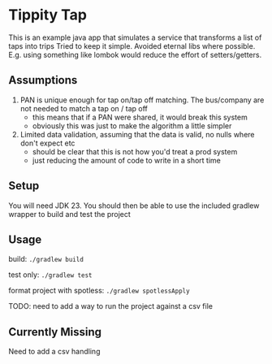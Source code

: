 # Tippity Tap

This is an example java app that simulates a service that transforms a list of taps into trips
Tried to keep it simple. 
Avoided eternal libs where possible. E.g. using something like lombok would reduce the effort of setters/getters.

## Assumptions
1. PAN is unique enough for tap on/tap off matching. The bus/company are not needed to match a tap on / tap off
   - this means that if a PAN were shared, it would break this system
   - obviously this was just to make the algorithm a little simpler
2. Limited data validation, assuming that the data is valid, no nulls where don't expect etc
   - should be clear that this is not how you'd treat a prod system
   - just reducing the amount of code to write in a short time

## Setup
You will need JDK 23. You should then be able to use the included gradlew wrapper to build and test the project

## Usage
build:
`./gradlew build`

test only:
`./gradlew test`

format project with spotless:
`./gradlew spotlessApply`

TODO: need to add a way to run the project against a csv file 

## Currently Missing
Need to add a csv handling